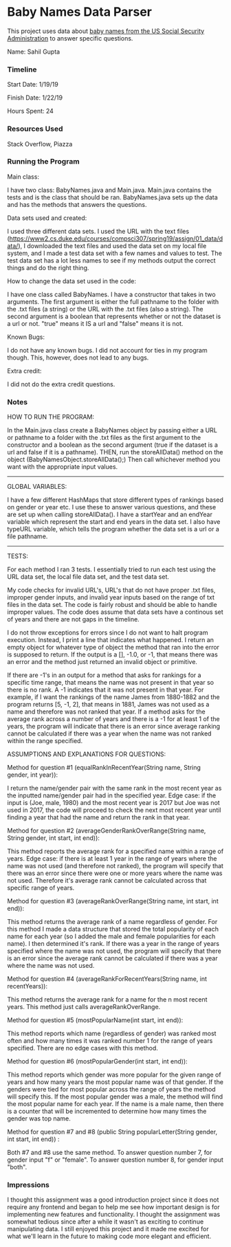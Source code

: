 Baby Names Data Parser
====

This project uses data about [baby names from the US Social Security Administration](https://www.ssa.gov/oact/babynames/limits.html) to answer specific questions. 

Name: Sahil Gupta

### Timeline

Start Date: 1/19/19

Finish Date: 1/22/19

Hours Spent: 24

### Resources Used

Stack Overflow, Piazza

### Running the Program

Main class: 

I have two class: BabyNames.java and Main.java. Main.java contains the tests and is the class that should be ran.
BabyNames.java sets up the data and has the methods that answers the questions.

Data sets used and created: 

I used three different data sets. I used the URL with the 
text files (https://www2.cs.duke.edu/courses/compsci307/spring19/assign/01_data/data/), 
I downloaded the text files and used the data set on my local file system, and I made a test data set
with a few names and values to test. The test data set has a lot less names to see if my methods output the correct
things and do the right thing.

How to change the data set used in the code: 

I have one class called BabyNames. I have a constructor that takes in two arguments. 
The first argument is either the full pathname to the folder with the .txt files (a string) or
the URL with the .txt files (also a string). The second argument is a boolean that represents whether or not the 
dataset is a url or not. "true" means it IS a url and "false" means it is not. 

Known Bugs:

I do not have any known bugs. I did not account for ties in my program though. This, however, does not lead to any
bugs.

Extra credit:

I did not do the extra credit questions.


### Notes

HOW TO RUN THE PROGRAM:

In the Main.java class create a BabyNames object by passing either a URL or pathname to a folder with the .txt files
as the first argument to the constructor and a boolean as the second argument (true if the dataset is a url and false
if it is a pathname). THEN, run the storeAllData() method on the object (BabyNamesObject.storeAllData();) Then call
whichever method you want with the appropriate input values.

-----------------------------------

GLOBAL VARIABLES:

I have a few different HashMaps that store different types of rankings based on gender or year etc. I use these 
to answer various questions, and these are set up when calling storeAllData(). I have a startYear and an endYear variable
which represent the start and end years in the data set. I also have typeURL variable, which tells the program
whether the data set is a url or a file pathname. 

-----------------------------------

TESTS:

For each method I ran 3 tests. I essentially tried to run each test using the URL data set, the local file data set, 
and the test data set.

My code checks for invalid URL's, URL's that do not have proper .txt files, improper gender inputs, and invalid year
inputs based on the range of txt files in the data set. The code is fairly robust and should be able to handle 
improper values. The code does assume that data sets have a continous set of years and there are not gaps in the timeline.

I do not throw exceptions for errors since I do not want to halt program execution. Instead, I print a line
that indicates what happened. I return an empty object for whatever type of object the method that ran into the error
is supposed to return. If the output is a [], -1.0, or -1, that means there was an error and the method just returned 
an invalid object or primitive. 

If there are -1's in an output for a method that asks for rankings for a specific
time range, that means the name was not present in that year so there is no rank. A -1 indicates that it was not 
present in that year. For example, if I want the rankings of the name James from 1880-1882 and the program returns
[5, -1, 2], that means in 1881, James was not used as a name and therefore was not ranked that year. If a method asks
for the average rank across a number of years and there is a -1 for at least 1 of the years, the program will
indicate that there is an error since average ranking cannot be calculated if there was a year when the name was not
ranked within the range specified.

ASSUMPTIONS AND EXPLANATIONS FOR QUESTIONS:

Method for question #1 (equalRankInRecentYear(String name, String gender, int year)):

I return the name/gender pair with the same rank in the most recent year as the inputted name/gender pair 
had in the specified year. Edge case: if the input is (Joe, male, 1980) and the most recent year is 2017 but
Joe was not used in 2017, the code will proceed to check the next most recent year until finding a year that had the 
name and return the rank in that year.

Method for question #2 (averageGenderRankOverRange(String name, String gender, int start, int end)):

This method reports the average rank for a specified name within a range of years. Edge case: if there is at least
1 year in the range of years where the name was not used (and therefore not ranked), the program will specify that 
there was an error since there were one or more years where the name was not used. Therefore it's average rank
cannot be calculated across that specific range of years.

Method for question #3 (averageRankOverRange(String name, int start, int end)):

This method returns the average rank of a name regardless of gender. For this method I made a data structure
that stored the total popularity of each name for each year (so I added the male and female popularities for each name).
I then determined it's rank. If there was a year in the range of years specified where the name was not used, the
program will specify that there is an error since the average rank cannot be calculated if there was a year where
the name was not used.

Method for question #4 (averageRankForRecentYears(String name, int recentYears)):

This method returns the average rank for a name for the n most recent years. This method just calls
averageRankOverRange. 

Method for question #5 (mostPopularName(int start, int end)):

This method reports which name (regardless of gender) was ranked most often and how many times it was ranked 
 number 1 for the range of years specified. There are no edge cases with this method.
 
Method for question #6 (mostPopularGender(int start, int end)):
 
 This method reports which gender was more popular for the given range of years and how many years
 the most popular name was of that gender. If the genders were tied for most popular across the range of 
 years the method will specify this. If the most popular gender was a male, the method will find the most popular
 name for each year. If the name is a male name, then there is a counter that will be incremented to determine
 how many times the gender was top name.
 
 Method for question #7 and #8 (public String popularLetter(String gender, int start, int end)) :
 
 Both #7 and #8 use the same method. To answer question number 7, for gender input "f" or "female". To answer question
 number 8, for gender input "both".

### Impressions

I thought this assignment was a good introduction project since it does not require any frontend and began to help
me see how important design is for implementing new features and functionality. I thought the assignment was somewhat
tedious since after a while it wasn't as exciting to continue manipulating data. I still enjoyed this project and it
made me excited for what we'll learn in the future to making code more elegant and efficient. 
